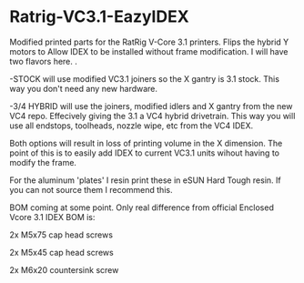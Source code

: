 # Ratrig-VC3.1-EazyIDEX
Modified printed parts for the RatRig V-Core 3.1 printers. Flips the hybrid Y motors to Allow IDEX to be installed without frame modification. I will have two flavors here. .

-STOCK will use modified VC3.1 joiners so the X gantry is 3.1 stock. This way you don't need any new hardware.

-3/4 HYBRID will use the joiners, modified idlers and X gantry from the new VC4 repo. Effecively giving the 3.1 a VC4 hybrid drivetrain. This way you will use all endstops, toolheads, nozzle wipe, etc from the VC4 IDEX. 

Both options will result in loss of printing volume in the X dimension. The point of this is to easily add IDEX to current VC3.1 units wihout having to modify the frame.

For the aluminum 'plates' I resin print these in eSUN Hard Tough resin. If you can not source them I recommend this.

BOM coming at some point. Only real difference from official Enclosed Vcore 3.1 IDEX BOM is: 

2x M5x75 cap head screws

2x M5x45 cap head screws

2x M6x20 countersink screw

